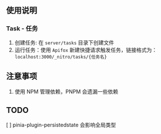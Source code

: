 ## 使用说明

### Task - 任务

1. 创建任务: 在 `server/tasks` 目录下创建文件
2. 运行任务：使用 `Apifox` 新建快捷请求触发任务，链接格式为：`localhost:3000/_nitro/tasks/{任务名}`

## 注意事项

1. 使用 NPM 管理依赖，PNPM 会遗漏一些依赖

## TODO

[ ] pinia-plugin-persistedstate 会影响全局类型
